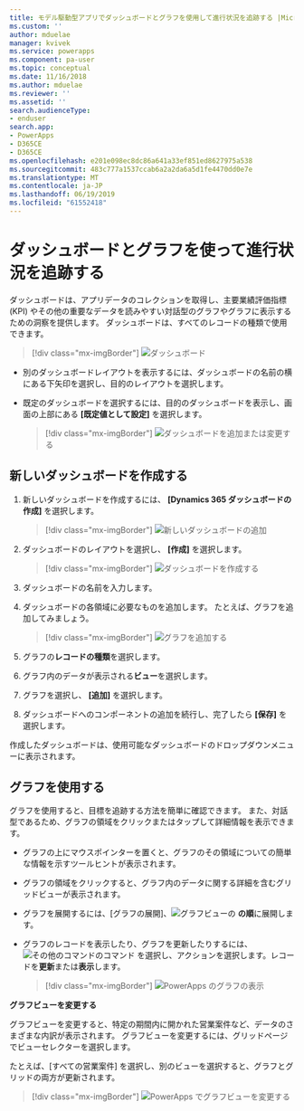 ```yaml
---
title: モデル駆動型アプリでダッシュボードとグラフを使用して進行状況を追跡する |MicrosoftDocs
ms.custom: ''
author: mduelae
manager: kvivek
ms.service: powerapps
ms.component: pa-user
ms.topic: conceptual
ms.date: 11/16/2018
ms.author: mduelae
ms.reviewer: ''
ms.assetid: ''
search.audienceType:
- enduser
search.app:
- PowerApps
- D365CE
- D365CE
ms.openlocfilehash: e201e098ec8dc86a641a33ef851ed8627975a538
ms.sourcegitcommit: 483c777a1537ccab6a2a2da6a5d1fe4470dd0e7e
ms.translationtype: MT
ms.contentlocale: ja-JP
ms.lasthandoff: 06/19/2019
ms.locfileid: "61552418"
---
```

# <a name="track-your-progress-with-dashboards-and-charts"></a>ダッシュボードとグラフを使って進行状況を追跡する

ダッシュボードは、アプリデータのコレクションを取得し、主要業績評価指標 (KPI) やその他の重要なデータを読みやすい対話型のグラフやグラフに表示するための洞察を提供します。 ダッシュボードは、すべてのレコードの種類で使用できます。

> [!div class="mx-imgBorder"]
> ![ダッシュボード](media/Dashboard.png "ダッシュボード") 

-  別のダッシュボードレイアウトを表示するには、ダッシュボードの名前の横にある下矢印を選択し、目的のレイアウトを選択します。
-  既定のダッシュボードを選択するには、目的のダッシュボードを表示し、画面の上部にある **[既定値として設定]** を選択します。

   > [!div class="mx-imgBorder"]
   > ![ダッシュボードを追加または変更](media/add_dashboard.png " する ダッシュボードを追加または変更")する 

## <a name="create-a-new-dashboard"></a>新しいダッシュボードを作成する

1. 新しいダッシュボードを作成するには、 **[Dynamics 365 ダッシュボードの作成]** を選択します。 

   > [!div class="mx-imgBorder"]
   > ![新しいダッシュボードの追加](media/new_dashboard.png "新しいダッシュボードの追加")
   
2. ダッシュボードのレイアウトを選択し、 **[作成]** を選択します。  

   > [!div class="mx-imgBorder"]
   > ![ダッシュボードを作成](media/create_dashboard.png " する ダッシュボードを作成")する
 
3. ダッシュボードの名前を入力します。 
4. ダッシュボードの各領域に必要なものを追加します。 たとえば、グラフを追加してみましょう。 

   > [!div class="mx-imgBorder"]
   > ![グラフを追加する](media/add_chart.png "グラフを追加する")
 
 5. グラフの**レコードの種類**を選択します。
 6. グラフ内のデータが表示される**ビュー**を選択します。
 7. グラフを選択し、 **[追加]** を選択します。
 8. ダッシュボードへのコンポーネントの追加を続行し、完了したら **[保存]** を選択します。 
 
作成したダッシュボードは、使用可能なダッシュボードのドロップダウンメニューに表示されます。

## <a name="use-charts"></a>グラフを使用する 

グラフを使用すると、目標を追跡する方法を簡単に確認できます。 また、対話型であるため、グラフの領域をクリックまたはタップして詳細情報を表示できます。

-   グラフの上にマウスポインターを置くと、グラフのその領域についての簡単な情報を示すツールヒントが表示されます。
-   グラフの領域をクリックすると、グラフ内のデータに関する詳細を含むグリッドビューが表示されます。
-   グラフを展開するには、[グラフの展開]、![グラフビューの](media/expandviewbutton.png "展開")  **の順**に展開します。
-   グラフのレコードを表示したり、グラフを更新したりするには、![その他のコマンド](media/MoreButton.png " その 他")のコマンド を選択し、アクションを選択します。レコードを**更新**または**表示**します。
     
     > [!div class="mx-imgBorder"]
     > ![PowerApps のグラフの表示](media/ViewOfCharts.png "PowerApps のグラフの表示")  
       

**グラフビューを変更する**
 
グラフビューを変更すると、特定の期間内に開かれた営業案件など、データのさまざまな内訳が表示されます。 グラフビューを変更するには、グリッドページでビューセレクターを選択します。

たとえば、[すべての営業案件] を選択し、別のビューを選択すると、グラフとグリッドの両方が更新されます。

> [!div class="mx-imgBorder"]
> ![PowerApps でグラフビューを変更する](media/ChangeChartView.png "PowerApps でグラフビューを変更する")







